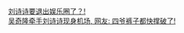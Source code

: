   
[刘诗诗要退出娱乐圈了？!](http://www.dianyue.me/archives/571/arjmba28rput3km8/)  
[吴奇隆牵手刘诗诗现身机场, 网友: 四爷裤子都快撑破了!](http://www.dianyue.me/archives/480/094wlpicoa6lo43w/)